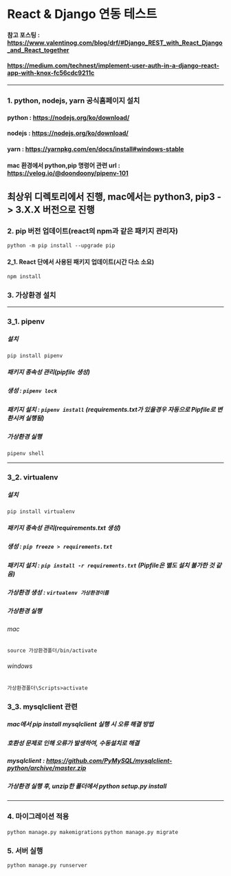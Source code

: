 # React & Django 연동 테스트

#### 참고 포스팅 : https://www.valentinog.com/blog/drf/#Django_REST_with_React_Django_and_React_together
####            https://medium.com/technest/implement-user-auth-in-a-django-react-app-with-knox-fc56cdc9211c
***
### 1. python, nodejs, yarn 공식홈페이지 설치
#### python : https://nodejs.org/ko/download/
#### nodejs : https://nodejs.org/ko/download/
#### yarn : https://yarnpkg.com/en/docs/install#windows-stable
#### mac 환경에서 python,pip 명령어 관련 url : https://velog.io/@doondoony/pipenv-101

## 최상위 디렉토리에서 진행, mac에서는 python3, pip3 -> 3.X.X 버전으로 진행

### 2. pip 버전 업데이트(react의 npm과 같은 패키지 관리자)
```python -m pip install --upgrade pip```

#### 2_1. React 단에서 사용된 패키지 업데이트(시간 다소 소요)
```npm install```
	

### 3. 가상환경 설치

***

### 3_1. pipenv

##### 설치
```pip install pipenv```

##### 패키지 종속성 관리(pipfile 생성)
##### 생성 : ```pipenv lock```
##### 패키지 설치 : ```pipenv install``` (requirements.txt가 있을경우 자동으로 Pipfile로 변환시켜 실행됨)

##### 가상환경 실행
```pipenv shell```

***

### 3_2. virtualenv

##### 설치
```pip install virtualenv```

##### 패키지 종속성 관리(requirements.txt 생성)
##### 생성 : ```pip freeze > requirements.txt```
##### 패키지 설치 : ```pip install -r requirements.txt``` (Pipfile은 별도 설치 불가한 것 같음)
##### 가상환경 생성 : ```virtualenv 가상환경이름```
##### 가상환경 실행
###### mac
```source 가상환경폴더/bin/activate```
###### windows 
```가상환경폴더\Scripts>activate```

### 3_3. mysqlclient 관련

##### mac에서 pip install mysqlclient 실행 시 오류 해결 방법
##### 호환성 문제로 인해 오류가 발생하여, 수동설치로 해결
##### mysqlclient : https://github.com/PyMySQL/mysqlclient-python/archive/master.zip
##### 가상환경 실행 후, unzip한 폴더에서 python setup.py install

***

### 4. 마이그레이션 적용
```python manage.py makemigrations```
```python manage.py migrate```

### 5. 서버 실행
```python manage.py runserver```